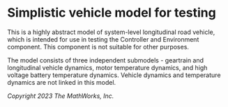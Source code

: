 # Simplistic vehicle model for testing

This is a highly abstract model of system-level longitudinal road vehicle,
which is intended for use in testing the Controller and Environment component.
This component is not suitable for other purposes.

The model consists of three independent submodels -
geartrain and longitudinal vehicle dynamics,
motor temperature dynamics,
and high voltage battery temperature dynamics.
Vehicle dynamics and temperature dynamics are not linked
in this model.

_Copyright 2023 The MathWorks, Inc._
